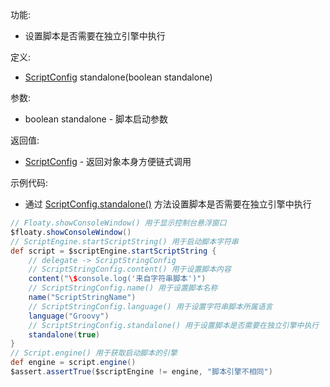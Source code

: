 功能:

+ 设置脚本是否需要在独立引擎中执行

定义:

+ [ScriptConfig](/API/Script/ScriptConfig/README.md) standalone(boolean standalone)

参数:

+ boolean standalone - 脚本启动参数

返回值:

+ [ScriptConfig](/API/Script/ScriptConfig/README.md) - 返回对象本身方便链式调用

示例代码:

+ 通过 [ScriptConfig.standalone()](/API/Script/ScriptConfig/README.md?id=standalone)
  方法设置脚本是否需要在独立引擎中执行

```groovy
// Floaty.showConsoleWindow() 用于显示控制台悬浮窗口
$floaty.showConsoleWindow()
// ScriptEngine.startScriptString() 用于启动脚本字符串
def script = $scriptEngine.startScriptString {
    // delegate -> ScriptStringConfig
    // ScriptStringConfig.content() 用于设置脚本内容
    content("\$console.log('来自字符串脚本')")
    // ScriptStringConfig.name() 用于设置脚本名称
    name("ScriptStringName")
    // ScriptStringConfig.language() 用于设置字符串脚本所属语言
    language("Groovy")
    // ScriptStringConfig.standalone() 用于设置脚本是否需要在独立引擎中执行
    standalone(true)
}
// Script.engine() 用于获取启动脚本的引擎
def engine = script.engine()
$assert.assertTrue($scriptEngine != engine, "脚本引擎不相同")
```